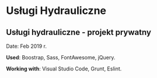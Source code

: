 # Usługi Hydrauliczne
<h2>Usługi hydrauliczne - projekt prywatny</h2>
<p>Date: Feb 2019 r.</p>
<p><strong>Used</strong>: Boostrap, Sass, FontAwesome, jQuery.</p>
<p><strong>Working with</strong>: Visual Studio Code, Grunt, Eslint.</p>